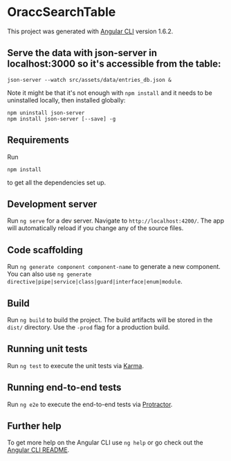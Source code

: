 # OraccSearchTable

This project was generated with [Angular CLI](https://github.com/angular/angular-cli) version 1.6.2.

## Serve the data with json-server in localhost:3000 so it's accessible from the table:

```
json-server --watch src/assets/data/entries_db.json &
```

Note it might be that it's not enough with `npm install` and it needs to be uninstalled locally, then installed globally: 

```
npm uninstall json-server
npm install json-server [--save] -g
```



## Requirements

Run

```
npm install
```

to get all the dependencies set up.

## Development server

Run `ng serve` for a dev server. Navigate to `http://localhost:4200/`. The app will automatically reload if you change any of the source files.

## Code scaffolding

Run `ng generate component component-name` to generate a new component. You can also use `ng generate directive|pipe|service|class|guard|interface|enum|module`.

## Build

Run `ng build` to build the project. The build artifacts will be stored in the `dist/` directory. Use the `-prod` flag for a production build.

## Running unit tests

Run `ng test` to execute the unit tests via [Karma](https://karma-runner.github.io).

## Running end-to-end tests

Run `ng e2e` to execute the end-to-end tests via [Protractor](http://www.protractortest.org/).

## Further help

To get more help on the Angular CLI use `ng help` or go check out the [Angular CLI README](https://github.com/angular/angular-cli/blob/master/README.md).
